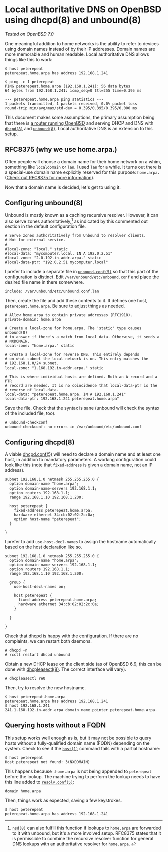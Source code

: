 # Local authoritative DNS on OpenBSD using dhcpd(8) and unbound(8)

*Tested on OpenBSD 7.0*

One meaningful addition to home networks is the ability to refer to
devices using domain names instead of by their IP addresses. Domain
names are more memorable and human readable. Local authoritative DNS
allows things like this to work:

```
$ host peterepeat
peterepeat.home.arpa has address 192.168.1.241
```

```
$ ping -c 1 peterepeat
PING peterepeat.home.arpa (192.168.1.241): 56 data bytes
64 bytes from 192.168.1.241: icmp_seq=0 ttl=255 time=0.395 ms

--- peterepeat.home.arpa ping statistics ---
1 packets transmitted, 1 packets received, 0.0% packet loss
round-trip min/avg/max/std-dev = 0.395/0.395/0.395/0.000 ms
```

This document makes some assumptions, the primary assumption being that
there is [a router running OpenBSD](/openbsd-router.html) and serving
DHCP and DNS with [`dhcpd(8)`](https://man.openbsd.org/dhcpd) and
[`unbound(8)`](https://man.openbsd.org/unbound). Local authoritative DNS
is an extension to this setup.

## RFC8375 (why we use home.arpa.)

Often people will choose a domain name for their home network on a whim,
something like `localdomain` or `lan`. I used `lan` for a while. It
turns out there is a special-use domain name explicitly reserved for
this purpose: `home.arpa.` ([Check out RFC8375 for more
information](https://datatracker.ietf.org/doc/html/rfc8375)).

Now that a domain name is decided, let's get to using it.

## Configuring unbound(8)

Unbound is mostly known as a caching recursive resolver. However, it
can also serve zones authoritatively,[^1] as indicated by this commented out
section in the default configuration file.

```
# Serve zones authoritatively from Unbound to resolver clients.
# Not for external service.
#
#local-zone: "local." static
#local-data: "mycomputer.local. IN A 192.0.2.51"
#local-zone: "2.0.192.in-addr.arpa." static
#local-data-ptr: "192.0.2.51 mycomputer.local"
```

I prefer to include a separate file in
[`unbound.conf(5)`](https://man.openbsd.org/unbound.conf) so that this
part of the configuration is distinct. Edit
`/var/unbound/etc/unbound.conf` and place the desired file name in there
somewhere.

```
include: /var/unbound/etc/unbound.conf.lan
```

Then, create the file and add these contents to it. It defines one host,
`peterepeat.home.arpa`. Be sure to adjust things as needed.

```
# Allow home.arpa to contain private addresses (RFC1918).
private-domain: home.arpa

# Create a local-zone for home.arpa. The 'static' type causes unbound(8)
# to answer if there's a match from local data. Otherwise, it sends a
# NXDOMAIN.
local-zone: "home.arpa." static

# Create a local-zone for reverse DNS. This entirely depends
# on what subnet the local network is on. This entry matches the
# 192.168.1.0/24 subnet.
local-zone: "1.168.192.in-addr.arpa." static

# This is where individual hosts are defined. Both an A record and a PTR
# record are needed. It is no coincidence that local-data-ptr is the
# reverse of local-data.
local-data: "peterepeat.home.arpa. IN A 192.168.1.241"
local-data-ptr: 192.168.1.241 peterepeat.home.arpa"
```

Save the file. Check that the syntax is sane (unbound will check the
syntax of the included file, too).

```
# unbound-checkconf
unbound-checkconf: no errors in /var/unbound/etc/unbound.conf
```

## Configuring dhcpd(8)

A viable [dhcpd.conf(5)](https://man.openbsd.org/dhcpd.conf) will need
to declare a domain name and at least one host, in addition to mandatory
parameters. A working configuration could look like this (note that
`fixed-address` is given a domain name, not an IP address).

```
subnet 192.168.1.0 netmask 255.255.255.0 {
  option domain-name "home.arpa";
  option domain-name-servers 192.168.1.1;
  option routers 192.168.1.1;
  range 192.168.1.10 192.168.1.200;

  host peterepeat {
    fixed-address peterepeat.home.arpa;
    hardware ethernet 34:cb:02:02:2c:0a;
    option host-name "peterepeat";
  }

}
```

I prefer to add `use-host-decl-names` to assign the hostname
automatically based on the host declaration like so.

```
subnet 192.168.1.0 netmask 255.255.255.0 {
  option domain-name "home.arpa";
  option domain-name-servers 192.168.1.1;
  option routers 192.168.1.1;
  range 192.168.1.10 192.168.1.200;

  group {
    use-host-decl-names on;

    host peterepeat {
      fixed-address peterepeat.home.arpa;
      hardware ethernet 34:cb:02:02:2c:0a;
    }

  }

}
```

Check that dhcpd is happy with the configuration. If there are no
complaints, we can restart both daemons.

```
# dhcpd -n
# rcctl restart dhcpd unbound
```

Obtain a new DHCP lease on the client side (as of OpenBSD 6.9, this can
be done with [dhcpleasectl(8)](https://man.openbsd.org/dhcpleasectl.8).
The correct interface will vary).

```
# dhcpleasectl re0
```

Then, try to resolve the new hostname.

```
$ host peterepeat.home.arpa
peterepeat.home.arpa has address 192.168.1.241
$ host 192.168.1.241
241.1.168.192.in-addr.arpa domain name pointer peterepeat.home.arpa.
```

## Querying hosts without a FQDN

This setup works well enough as is, but it may not be possible to query
hosts without a fully-qualified domain name (FQDN) depending on the
system. Check to see if the [`host(1)`](https://man.openbsd.org/host)
command fails with a partial hostname:

```
$ host peterepeat
Host peterepeat not found: 3(NXDOMAIN)
```

This happens because `.home.arpa` is not being appended to `peterepeat`
before the lookup. The machine trying to perform the lookup needs to
have this line added to
[`resolv.conf(5)`](https://man.openbsd.org/resolv.conf):

```
domain home.arpa
```

Then, things work as expected, saving a few keystrokes.

```
$ host peterepeat
peterepeat.home.arpa has address 192.168.1.241
```

[^1]: [`nsd(8)`](https://man.openbsd.org/nsd) can also fulfill this
  function if lookups to `home.arpa` are forwarded to it with unbound,
  but it's a more involved setup. RFC8375 states that it is permissible
  to combine the recursive resolver function for general DNS lookups
  with an authoritative resolver for `home.arpa.`
